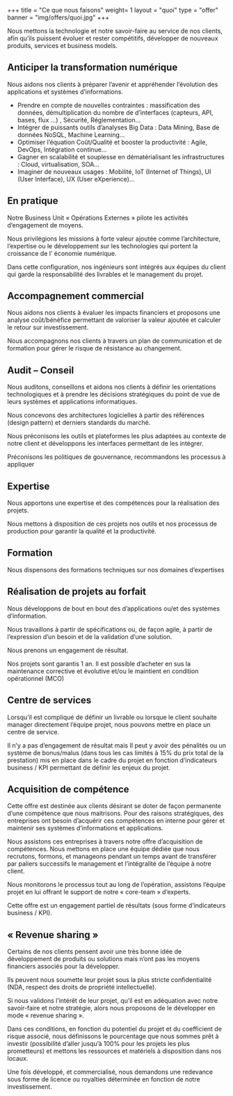 +++
title = "Ce que nous faisons"
weight= 1
layout = "quoi"
type = "offer"
banner = "img/offers/quoi.jpg"
+++

Nous mettons la technologie et notre savoir-faire au service de nos clients, afin qu’ils puissent évoluer et rester compétitifs, développer de nouveaux produits, services et business models.

<!--more-->

## Anticiper la transformation numérique
Nous aidons nos clients à préparer l’avenir et appréhender l’évolution des applications et systèmes d’informations.

* Prendre en compte de nouvelles contraintes : massification des données, démultiplication du nombre de d’interfaces (capteurs, API, bases, flux …) , Sécurité, Réglementation…
* Intégrer de puissants outils d’analyses Big Data : Data Mining, Base de données NoSQL, Machine Learning…
* Optimiser l’équation Coût/Qualité et booster la productivité : Agile, DevOps, Intégration continue…
* Gagner en scalabilité  et souplesse en dématérialisant les infrastructures : Cloud, virtualisation, SOA…
* Imaginer de nouveaux usages : Mobilité, IoT (Internet of Things), UI (User Interface), UX (User eXperience)…

## En pratique
Notre Business Unit « Opérations Externes » pilote les activités d’engagement de moyens.


Nous privilégions les missions à forte valeur ajoutée comme l’architecture, l’expertise ou le développement sur les technologies qui portent la croissance de l’
économie numérique.


Dans cette configuration, nos ingénieurs sont intégrés aux équipes du client qui garde la responsabilité des livrables et le management du projet.
## Accompagnement commercial
Nous aidons nos clients à évaluer les impacts financiers et proposons une analyse coût/bénéfice permettant de valoriser la valeur ajoutée et calculer le retour sur investissement.

Nous accompagnons nos clients à travers un plan de communication et de formation pour gérer le risque de résistance au changement.

## Audit – Conseil
Nous auditons, conseillons et aidons nos clients à définir les orientations technologiques et à prendre les décisions stratégiques du point de vue de leurs systèmes et applications informatiques.

Nous concevons des architectures logicielles à partir des références (design pattern) et derniers standards du marché.

Nous préconisons les outils et plateformes les plus adaptées au contexte de notre client et développons les interfaces permettant de les intégrer.

Préconisons les politiques de gouvernance, recommandons les processus à appliquer


## Expertise
Nous apportons une expertise et des compétences pour la réalisation des projets.

Nous mettons à disposition de ces projets nos outils et nos processus de production pour garantir la qualité et la productivité. 

## Formation

Nous dispensons des formations techniques sur nos domaines d’expertises


## Réalisation de projets au forfait
Nous développons de bout en bout des d’applications ou/et des systèmes d’information.

Nous travaillons à partir de spécifications ou, de façon agile, à partir de l’expression d’un besoin et de la validation d’une solution.

Nous prenons un engagement de résultat.

Nos projets sont garantis 1 an. Il est possible d’acheter en sus la maintenance corrective et évolutive et/ou le maintient en condition opérationnel (MCO)


## Centre de services
Lorsqu’il est compliqué de définir un livrable ou lorsque le client souhaite manager directement l’équipe projet, nous pouvons mettre en place un centre de service.

Il n’y a pas d’engagement de résultat mais Il peut y avoir des pénalités ou un système de bonus/malus (dans tous les cas limités à 15% du prix total de la prestation) mis en place dans le cadre du projet en fonction d’indicateurs business / KPI permettant de définir les enjeux du projet. 


## Acquisition de compétence
Cette offre est destinée aux clients désirant se doter de façon permanente d’une compétence que nous maitrisons. Pour des raisons stratégiques, des entreprises ont besoin d’acquérir ces compétences en interne pour gérer et maintenir ses systèmes d’informations et applications. 
 
Nous assistons ces entreprises à travers notre offre d’acquisition de compétences. Nous mettons en place une équipe dédiée que nous recrutons, formons, et manageons pendant un temps avant de transférer par paliers successifs le management et l’intégralité de l’équipe à notre client.
 
Nous monitorons le processus tout au long de l’opération, assistons l’équipe projet en lui offrant le support de notre « core-team » d’experts. 
 
Cette offre est un engagement partiel de résultats (sous forme d’indicateurs business / KPI).

## « Revenue sharing »
Certains de nos clients pensent avoir une très bonne idée de développement de produits ou solutions mais n’ont pas les moyens financiers associés pour la développer. 

Ils peuvent nous soumette leur projet sous la plus stricte confidentialité (NDA, respect des droits de propriété intellectuelle). 

Si nous validons l’intérêt de leur projet, qu’il est en adéquation avec notre savoir-faire et notre stratégie, alors nous proposons de le développer en mode « revenue sharing ».

Dans ces conditions, en fonction du potentiel du projet et du coefficient de risque associé, nous définissons le pourcentage que nous sommes prêt à investir (possibilité d’aller jusqu’à 100% pour les projets les plus prometteurs) et mettons les ressources et matériels à disposition dans nos locaux.

Une fois développé, et commercialisé, nous demandons une redevance sous forme de licence ou royalties déterminée en fonction de notre investissement.
